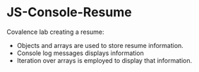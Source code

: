 # JS-Console-Resume

Covalence lab creating a resume:
- Objects and arrays are used to store resume information.
- Console log messages displays information
- Iteration over arrays is employed to display that information.
